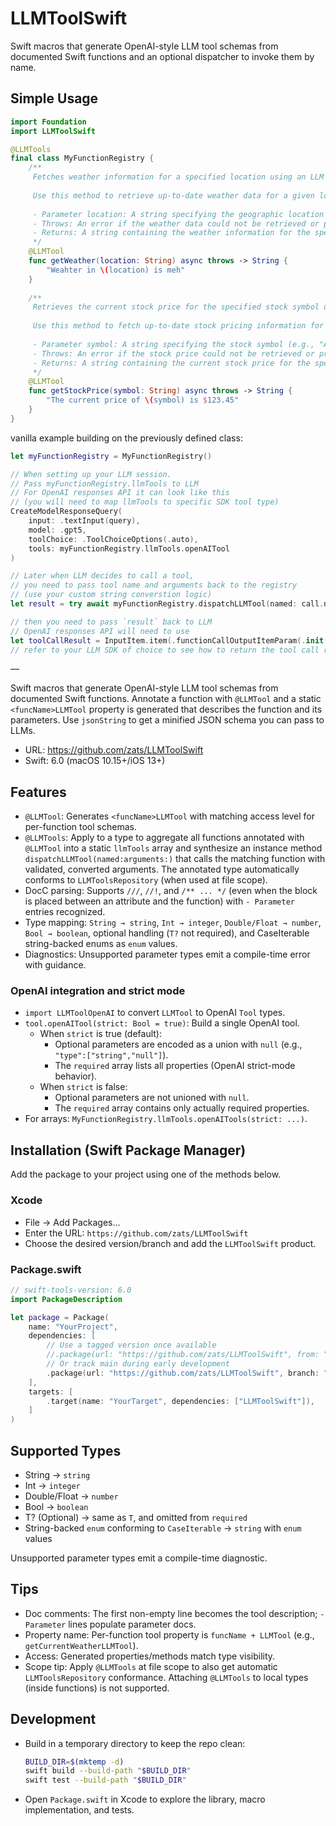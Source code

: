 # LLMToolSwift

Swift macros that generate OpenAI-style LLM tool schemas from documented Swift functions and an optional dispatcher to invoke them by name.

## Simple Usage

```swift
import Foundation
import LLMToolSwift

@LLMTools
final class MyFunctionRegistry {
    /**
     Fetches weather information for a specified location using an LLM tool.
     
     Use this method to retrieve up-to-date weather data for a given location. The method is asynchronous and may throw an error if the retrieval fails.
     
     - Parameter location: A string specifying the geographic location for which to fetch weather information.
     - Throws: An error if the weather data could not be retrieved or processed.
     - Returns: A string containing the weather information for the specified location.
     */
    @LLMTool
    func getWeather(location: String) async throws -> String {
        "Weahter in \(location) is meh"
    }
    
    /**
     Retrieves the current stock price for the specified stock symbol using an LLM tool.
     
     Use this method to fetch up-to-date stock pricing information for a given symbol. The method is asynchronous and may throw an error if retrieval fails.
     
     - Parameter symbol: A string specifying the stock symbol (e.g., "AAPL" for Apple Inc.)
     - Throws: An error if the stock price could not be retrieved or processed.
     - Returns: A string containing the current stock price for the specified symbol.
     */
    @LLMTool
    func getStockPrice(symbol: String) async throws -> String {
        "The current price of \(symbol) is $123.45"
    }
}
```

vanilla example building on the previously defined class:

```swift
let myFunctionRegistry = MyFunctionRegistry()

// When setting up your LLM session.
// Pass myFunctionRegistry.llmTools to LLM 
// For OpenAI responses API it can look like this
// (you will need to map llmTools to specific SDK tool type)
CreateModelResponseQuery(
    input: .textInput(query),
    model: .gpt5,
    toolChoice: .ToolChoiceOptions(.auto),
    tools: myFunctionRegistry.llmTools.openAITool
)

// Later when LLM decides to call a tool, 
// you need to pass tool name and arguments back to the registry
// (use your custom string converstion logic)
let result = try await myFunctionRegistry.dispatchLLMTool(named: call.name, arguments: args) as! String

// then you need to pass `result` back to LLM
// OpenAI responses API will need to use 
let toolCallResult = InputItem.item(.functionCallOutputItemParam(.init(callId: id, _type: .functionCallOutput, output: result)))
// refer to your LLM SDK of choice to see how to return the tool call results back to LLM
```

—

Swift macros that generate OpenAI-style LLM tool schemas from documented Swift functions. Annotate a function with `@LLMTool` and a static `<funcName>LLMTool` property is generated that describes the function and its parameters. Use `jsonString` to get a minified JSON schema you can pass to LLMs.

- URL: https://github.com/zats/LLMToolSwift
- Swift: 6.0 (macOS 10.15+/iOS 13+)

## Features
- `@LLMTool`: Generates `<funcName>LLMTool` with matching access level for per-function tool schemas.
- `@LLMTools`: Apply to a type to aggregate all functions annotated with `@LLMTool` into a static `llmTools` array and synthesize an instance method `dispatchLLMTool(named:arguments:)` that calls the matching function with validated, converted arguments. The annotated type automatically conforms to `LLMToolsRepository` (when used at file scope).
- DocC parsing: Supports `///`, `//!`, and `/** ... */` (even when the block is placed between an attribute and the function) with `- Parameter` entries recognized.
- Type mapping: `String → string`, `Int → integer`, `Double/Float → number`, `Bool → boolean`, optional handling (`T?` not required), and CaseIterable string-backed enums as `enum` values.
- Diagnostics: Unsupported parameter types emit a compile-time error with guidance.

### OpenAI integration and strict mode
- `import LLMToolOpenAI` to convert `LLMTool` to OpenAI `Tool` types.
- `tool.openAITool(strict: Bool = true)`: Build a single OpenAI tool.
  - When `strict` is true (default):
    - Optional parameters are encoded as a union with `null` (e.g., `"type":["string","null"]`).
    - The `required` array lists all properties (OpenAI strict-mode behavior).
  - When `strict` is false:
    - Optional parameters are not unioned with `null`.
    - The `required` array contains only actually required properties.
- For arrays: `MyFunctionRegistry.llmTools.openAITools(strict: ...)`.

## Installation (Swift Package Manager)
Add the package to your project using one of the methods below.

### Xcode
- File → Add Packages…
- Enter the URL: `https://github.com/zats/LLMToolSwift`
- Choose the desired version/branch and add the `LLMToolSwift` product.

### Package.swift
```swift
// swift-tools-version: 6.0
import PackageDescription

let package = Package(
    name: "YourProject",
    dependencies: [
        // Use a tagged version once available
        //.package(url: "https://github.com/zats/LLMToolSwift", from: "0.1.0"),
        // Or track main during early development
        .package(url: "https://github.com/zats/LLMToolSwift", branch: "main"),
    ],
    targets: [
        .target(name: "YourTarget", dependencies: ["LLMToolSwift"]),
    ]
)
```

## Supported Types
- String → `string`
- Int → `integer`
- Double/Float → `number`
- Bool → `boolean`
- T? (Optional) → same as `T`, and omitted from `required`
- String-backed `enum` conforming to `CaseIterable` → `string` with `enum` values

Unsupported parameter types emit a compile-time diagnostic.

## Tips
- Doc comments: The first non-empty line becomes the tool description; `- Parameter` lines populate parameter docs.
- Property name: Per-function tool property is `funcName + LLMTool` (e.g., `getCurrentWeatherLLMTool`).
- Access: Generated properties/methods match type visibility.
- Scope tip: Apply `@LLMTools` at file scope to also get automatic `LLMToolsRepository` conformance. Attaching `@LLMTools` to local types (inside functions) is not supported.


## Development
- Build in a temporary directory to keep the repo clean:
  ```bash
  BUILD_DIR=$(mktemp -d)
  swift build --build-path "$BUILD_DIR"
  swift test --build-path "$BUILD_DIR"
  ```
- Open `Package.swift` in Xcode to explore the library, macro implementation, and tests.
